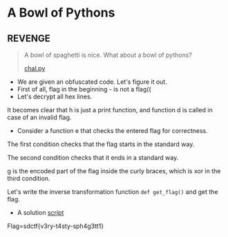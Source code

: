 # A Bowl of Pythons
## REVENGE
> A bowl of spaghetti is nice. What about a bowl of pythons?
>
> [chal.py]() 

- We are given an obfuscated code. Let's figure it out.
- First of all, flag in the beginning - is not a flag((
- Let's decrypt all hex lines. 

It becomes clear that h is just a print function, and function d is called in case of an invalid flag.
- Consider a function e that checks the entered flag for correctness.

The first condition checks that the flag starts in the standard way.

The second condition checks that it ends in a standard way.

g is the encoded part of the flag inside the curly braces, which is xor in the third condition. 

Let's write the inverse transformation function `def get_flag()` and get the flag.
- A solution [script]()

Flag=sdctf{v3ry-t4sty-sph4g3tt1}